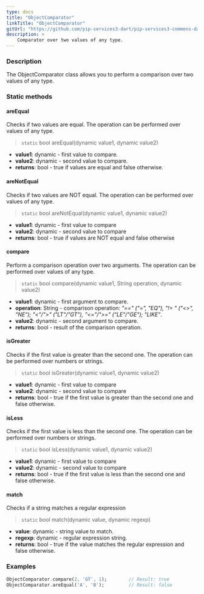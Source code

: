 ```yaml
---
type: docs
title: "ObjectComparator"
linkTitle: "ObjectComparator"
gitUrl: "https://github.com/pip-services3-dart/pip-services3-commons-dart"
description: >
    Comparator over two values of any type.
---
```


### Description

The ObjectComparator class allows you to perform a comparison over two values of any type.

### Static methods

#### areEqual
Checks if two values are equal.
The operation can be performed over values of any type.

> `static` bool areEqual(dynamic value1, dynamic value2)

- **value1**: dynamic - first value to compare.
- **value2**: dynamic - second value to compare.
- **returns**: bool - true if values are equal and false otherwise.

#### areNotEqual
Checks if two values are NOT equal.
The operation can be performed over values of any type.

> `static` bool areNotEqual(dynamic value1, dynamic value2)

- **value1**: dynamic - first value to compare 
- **value2**: dynamic - second value to compare
- **returns**: bool - true if values are NOT equal and false otherwise

#### compare
Perform a comparison operation over two arguments.
The operation can be performed over values of any type.

> `static` bool compare(dynamic value1, String operation, dynamic value2)

- **value1**: dynamic - first argument to compare.
- **operation**: String - comparison operation: *"==" ("=", "EQ"), "!= " ("<>", "NE"); "<"/">" ("LT"/"GT"), "<="/">=" ("LE"/"GE"); "LIKE"*.
- **value2**: dynamic - second argument to compare.
- **returns**: bool - result of the comparison operation.

#### isGreater
Checks if the first value is greater than the second one.
The operation can be performed over numbers or strings.

> `static` bool isGreater(dynamic value1, dynamic value2)

- **value1**: dynamic - first value to compare
- **value2**: dynamic - second value to compare
- **returns**: bool - true if the first value is greater than the second one and false otherwise.

#### isLess
Checks if the first value is less than the second one.
The operation can be performed over numbers or strings.

> `static` bool isLess(dynamic value1, dynamic value2)

- **value1**: dynamic - first value to compare
- **value2**: dynamic - second value to compare
- **returns**: bool - true if the first value is less than the second one and false otherwise.

#### match
Checks if a string matches a regular expression

> `static` bool match(dynamic value, dynamic regexp)

- **value**: dynamic - string value to match.
- **regexp**: dynamic - regular expression string.
- **returns**: bool - true if the value matches the regular expression and false otherwise.

### Examples

```dart
ObjectComparator.compare(2, 'GT', 1);        // Result: true
ObjectComparator.areEqual('A', 'B');         // Result: false

```
